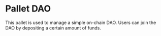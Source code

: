 # Pallet DAO
This pallet is used to manage a simple on-chain DAO.
Users can join the DAO by depositing a certain amount of funds.
